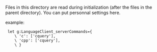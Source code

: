 Files in this directory are read during initialization (after the files in the
parent directory). You can put personnal settings here.

example:
```
 let g:LanguageClient_serverCommands={
    \ 'c': ['cquery'],
    \ 'cpp': ['cquery'],
    \ }
```


